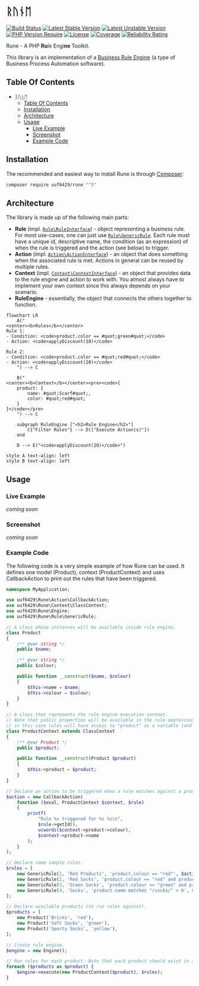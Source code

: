 # ᚱᚢᚾᛖ

[![Build Status](https://github.com/uuf6429/rune/actions/workflows/ci.yml/badge.svg)](https://github.com/uuf6429/rune/actions)
[![Latest Stable Version](https://poser.pugx.org/uuf6429/rune/version.svg)](https://packagist.org/packages/uuf6429/rune)
[![Latest Unstable Version](https://poser.pugx.org/uuf6429/rune/v/unstable.svg)](https://packagist.org/packages/uuf6429/rune)
[![PHP Version Require](http://poser.pugx.org/uuf6429/rune/require/php)](https://www.php.net/supported-versions.php)
[![License](https://poser.pugx.org/uuf6429/rune/license.svg)](https://raw.githubusercontent.com/uuf6429/rune/master/LICENSE)
[![Coverage](https://sonarcloud.io/api/project_badges/measure?project=uuf6429_rune&metric=coverage)](https://sonarcloud.io/summary/new_code?id=uuf6429_rune)
[![Reliability Rating](https://sonarcloud.io/api/project_badges/measure?project=uuf6429_rune&metric=reliability_rating)](https://sonarcloud.io/summary/new_code?id=uuf6429_rune)

Rune - A PHP <b>Ru</b>le Engi<b>ne</b> Toolkit.

This library is an implementation of a [Business Rule Engine] (a type of Business Process Automation software).

## Table Of Contents

- [ᚱᚢᚾᛖ](#ᚱᚢᚾᛖ)
    - [Table Of Contents](#table-of-contents)
    - [Installation](#installation)
    - [Architecture](#architecture)
    - [Usage](#usage)
        - [Live Example](#live-example)
        - [Screenshot](#screenshot)
        - [Example Code](#example-code)

## Installation

The recommended and easiest way to install Rune is through [Composer]:

```bash
composer require uuf6429/rune "^3"
```

## Architecture

The library is made up of the following main parts:

- **Rule** (impl. [`Rule\RuleInterface`]) - object representing a business rule. For most use-cases, one can just
  use [`Rule\GenericRule`]. Each rule must have a unique id, descriptive name, the condition (as an expression) of when
  the rule is triggered and the action (see below) to trigger.
- **Action** (impl. [`Action\ActionInterface`]) - an object that does something when the associated rule is met. Actions in
  general can be reused by multiple rules.
- **Context** (impl. [`Context\ContextInterface`]) - an object that provides data to the rule engine and action to work with.
  You almost always have to implement your own context since this always depends on your scenario.
- **RuleEngine** - essentially, the object that connects the others together to function.

<!-- @formatter:off -->
```mermaid
flowchart LR
    A("
<center><b>Rules</b></center>
Rule 1:
- Condition: <code>product.color == #quot;green#quot;</code>
- Action: <code>applyDiscount(10)</code>

Rule 2:
- Condition: <code>product.color == #quot;red#quot;</code>
- Action: <code>applyDiscount(20)</code>
    ") --> C

    B("
<center><b>Context</b></center><pre><code>{
    product: {
        name: #quot;Scarf#quot;,
        color: #quot;red#quot;
    }
}</code></pre>
    ") --> C

    subgraph RuleEngine ["<h2>Rule Engine</h2>"]
        C{"Filter Rules"} --> D(["Execute Action(s)"])
    end

    D --> E("<code>applyDiscount(20)</code>")

style A text-align: left
style B text-align: left
```
<!-- @formatter:on -->

## Usage

### Live Example

*coming soon*

### Screenshot

*coming soon*

### Example Code

The following code is a very simple example of how Rune can be used. It defines one model (Product),
context (ProductContext) and uses CallbackAction to print out the rules that have been triggered.

```php
namespace MyApplication;

use uuf6429\Rune\Action\CallbackAction;
use uuf6429\Rune\Context\ClassContext;
use uuf6429\Rune\Engine;
use uuf6429\Rune\Rule\GenericRule;

// A class whose instances will be available inside rule engine.
class Product
{
    /** @var string */
    public $name;

    /** @var string */
    public $colour;

    public function __construct($name, $colour)
    {
        $this->name = $name;
        $this->colour = $colour;
    }
}

// A class that represents the rule engine execution context.
// Note that public properties will be available in the rule expressions,
// in this case rules will have access to "product" as a variable (and all of product's public properties).
class ProductContext extends ClassContext
{
    /** @var Product */
    public $product;

    public function __construct(Product $product)
    {
        $this->product = $product;
    }
}

// Declare an action to be triggered when a rule matches against a product.
$action = new CallbackAction(
    function ($eval, ProductContext $context, $rule)
    {
        printf(
            "Rule %s triggered for %s %s\n",
            $rule->getId(),
            ucwords($context->product->colour),
            $context->product->name
        );
    }
);

// Declare some sample rules.
$rules = [
    new GenericRule(1, 'Red Products', 'product.colour == "red"', $action),
    new GenericRule(2, 'Red Socks', 'product.colour == "red" and product.name matches "/socks/i"', $action),
    new GenericRule(3, 'Green Socks', 'product.colour == "green" and product.name matches "/socks/i"', $action),
    new GenericRule(4, 'Socks', 'product.name matches "/socks/" > 0', $action),
];

// Declare available products (to run rules against).
$products = [
    new Product('Bricks', 'red'),
    new Product('Soft Socks', 'green'),
    new Product('Sporty Socks', 'yellow'),
];

// Create rule engine.
$engine = new Engine();

// Run rules for each product. Note that each product should exist in a separate context.
foreach ($products as $product) {
    $engine->execute(new ProductContext($product), $rules);
}
```

[Business Rule Engine]: https://en.wikipedia.org/wiki/Business_rules_engine

[Composer]: https://getcomposer.org/

[`Rule\RuleInterface`]: src/Rule/RuleInterface.php

[`Rule\GenericRule`]: src/Rule/GenericRule.php

[`Action\ActionInterface`]: src/Action/ActionInterface.php

[`Context\ContextInterface`]: src/Context/ContextInterface.php
